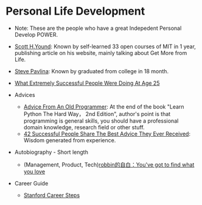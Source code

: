 Personal Life Development
=========================
* Note: These are the people who have a great Indepedent Personal Develop POWER.
* [Scott H.Yound](http://www.scotthyoung.com): Known by self-learned 33 open courses of MIT in 1 year, publishing article on his website, mainly talking about Get More from Life.
* [Steve Pavlina](http://www.stevepavlina.com): Known by graduated from college in 18 month.
* [What Extremely Successful People Were Doing At Age 25](http://www.businessinsider.com/what-successful-people-did-in-their-20s-2013-3)

* Advices
  * [Advice From An Old Programmer](http://hackecho.com/2011/06/advice-from-an-old-programmer/): At the end of the book "Learn Python The Hard Way， 2nd Edition", author's point is that programming is general skills, you should have a professional domain knowledge, research field or other stuff.
  * [42 Successful People Share The Best Advice They Ever Received](http://www.businessinsider.com/linkedin-best-advice-2013-2): Wisdom generated from experience.

* Autobiography - Short length
  * (Management, Product, Tech)[robbin的自白：You've got to find what you love](http://robbinfan.com/blog/20/my-life)

* Career Guide
  * [Stanford Career Steps](http://studentaffairs.stanford.edu/cdc/career-steps)

